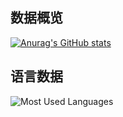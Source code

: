 ## 数据概览  
[![Anurag's GitHub stats](https://github-readme-stats.vercel.app/api?username=Anony0S&theme=algolia&show_icons=true)](https://github.com/anuraghazra/github-readme-stats) 

## 语言数据  
![Most Used Languages](https://github-readme-stats.vercel.app/api/top-langs/?username=Anony0S&theme=algolia&layout=compact) 
